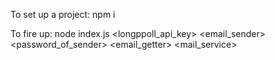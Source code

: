 To set up a project: npm i

To fire up: node index.js <longppoll_api_key> <email_sender> <password_of_sender> <email_getter> <mail_service>
